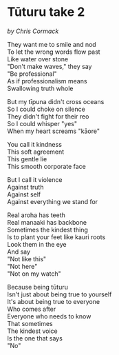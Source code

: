 # Tūturu take 2
*by Chris Cormack*

They want me to smile and nod\
To let the wrong words flow past\
Like water over stone\
"Don't make waves," they say\
"Be professional"\
As if professionalism means\
Swallowing truth whole

But my tīpuna didn't cross oceans\
So I could choke on silence\
They didn't fight for their reo\
So I could whisper "yes"\
When my heart screams "kāore"

You call it kindness\
This soft agreement\
This gentle lie\
This smooth corporate face

But I call it violence\
Against truth\
Against self\
Against everything we stand for

Real aroha has teeth\
Real manaaki has backbone\
Sometimes the kindest thing\
Is to plant your feet like kauri roots\
Look them in the eye\
And say\
"Not like this"\
"Not here"\
"Not on my watch"

Because being tūturu\
Isn't just about being true to yourself\
It's about being true to everyone\
Who comes after\
Everyone who needs to know\
That sometimes\
The kindest voice\
Is the one that says\
"No"